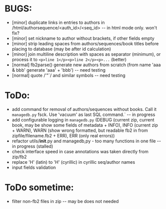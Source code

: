 # BUGS:

  * [minor] duplicate links in entries to authors in /html/authorsequence/<auth_id>/<seq_id> -- in html mode only. won't fix?
  * [minor] set nickname to author without brackets, if other fields empty
  * [minor] strip leading spaces from authors/sequences/book titles before placing to database (may be after id calculation)
  * [minor] join multiline description with spaces as separator (minimum), or process it to `<p>line 1</p><p>line 2</p><p>...` (better)
  * [normal] fb2parse() generate new authors from scratch (from name 'aaa & bbb' generate 'aaa' + 'bbb') -- need testing
  * [normal] quote /'"`/ and similar symbols -- need testing

# ToDo:

  * add command for removal of authors/sequences without books. Call it `managedb.py` fsck. Use 'vacuum' as last SQL command.` -- in progress
  * add configurable logging in `managedb.py` (DEBUG (current zip, current book, may be show some fields of metadata + INFO), INFO (current zip + WARN), WARN (show wrong formatted, but readable fb2 in from zipfile/filename.fb2 + ERR), ERR (only real errors))
  * refactor utils/__init__.py and managedb,py - too many functions in one file -- in progress (stalled)
  * check interface speed in case annotations was taken directly from zip/fb2
  * replace 'H' (latin) to 'Н' (cyrillic) in cyrillic seq/author names
  * input fields validation

# ToDo sometime:

  * filter non-fb2 files in zip -- may be does not needed
